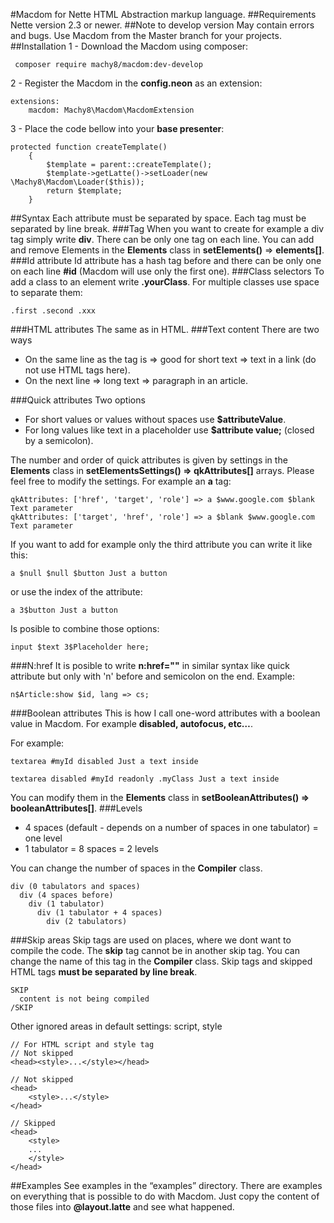 #Macdom for Nette
HTML Abstraction markup language.
##Requirements
Nette version 2.3 or newer.
##Note to develop version
May contain errors and bugs. Use Macdom from the Master branch for your projects.
##Installation
1 - Download the Macdom using composer:
```
 composer require machy8/macdom:dev-develop
```
2 - Register the Macdom in the **config.neon** as an extension:
```
extensions:
	macdom: Machy8\Macdom\MacdomExtension
```
3 - Place the code bellow into your **base presenter**:
```
protected function createTemplate()
    {
        $template = parent::createTemplate();
        $template->getLatte()->setLoader(new \Machy8\Macdom\Loader($this));
        return $template;
    }
```
##Syntax
Each attribute must be separated by space. Each tag must be separated by line break.
###Tag
When you want to create for example a div tag simply write **div**.
There can be only one tag on each line.
You can add and remove Elements in the **Elements** class in **setElements()** => **elements[]**.
###Id attribute
Id attribute has a hash tag before and there can be only one on each line **#id** (Macdom will use only the first one).
###Class selectors
To add a class to an element write **.yourClass**.
For multiple classes use space to separate them:
```
.first .second .xxx
```
###HTML attributes
The same as in HTML.
###Text content
There are two ways
* On the same line as the tag is => good for short text => text in a link (do not use HTML tags here).
* On the next line => long text => paragraph in an article.

###Quick attributes
Two options
* For short values or values without spaces use **$attributeValue**.
* For long values like text in a placeholder use **$attribute value;** (closed by a semicolon).

The number and order of quick attributes is given by settings in the **Elements** class in **setElementsSettings() => qkAttributes[]** arrays. Please feel free to modify the settings.
For example an **a** tag:
```
qkAttributes: ['href', 'target', 'role'] => a $www.google.com $blank Text parameter
qkAttributes: ['target', 'href', 'role'] => a $blank $www.google.com Text parameter
```
If you want to add for example only the third attribute you can write it like this:
```
a $null $null $button Just a button
```
or use the index of the attribute:
```
a 3$button Just a button
```
Is posible to combine those options:
```
input $text 3$Placeholder here;
```
###N:href
It is posible to write **n:href=""** in similar syntax like quick attribute but only with 'n' before and semicolon on the end. Example:
```
n$Article:show $id, lang => cs;
```
###Boolean attributes
This is how I call one-word attributes with a boolean value in Macdom. For example **disabled, autofocus, etc…**.

For example:
```
textarea #myId disabled Just a text inside

textarea disabled #myId readonly .myClass Just a text inside
```
You can modify them in the **Elements** class in **setBooleanAttributes() => booleanAttributes[]**.
###Levels
* 4 spaces (default - depends on a number of spaces in one tabulator) = one level
* 1 tabulator = 8 spaces = 2 levels

You can change the number of spaces in the **Compiler** class. 
```
div (0 tabulators and spaces)
  div (4 spaces before)
    div (1 tabulator)
      div (1 tabulator + 4 spaces)
        div (2 tabulators)
  ```
###Skip areas
Skip tags are used on places, where we dont want to compile the code. The **skip** tag cannot be in another skip tag. You can change the name of this tag in the **Compiler** class. Skip tags and skipped HTML tags **must be separated by line break**.
```
SKIP
  content is not being compiled
/SKIP
```
Other ignored areas in default settings: script, style
```
// For HTML script and style tag
// Not skipped
<head><style>...</style></head>

// Not skipped
<head>
	<style>...</style>
</head>

// Skipped 
<head>
	<style>
	...
	</style>
</head>
```
##Examples
See examples in the “examples” directory. There are examples on everything that is possible to do with Macdom. Just copy the content of those files into **@layout.latte** and see what happened.
